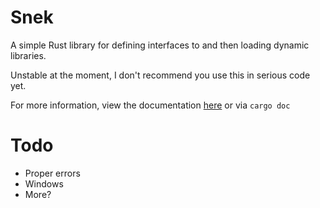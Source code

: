 Snek
====

A simple Rust library for defining interfaces to and then loading dynamic libraries.

Unstable at the moment, I don't recommend you use this in serious code yet.

For more information, view the documentation [here](http://www.samuelsleight.co.uk/rust-docs/snek/snek/)
or via `cargo doc`

Todo
====
- Proper errors
- Windows
- More?
